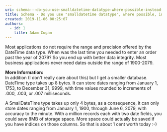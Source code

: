 ```yaml
---
uri: schema---do-you-use-smalldatetime-datatype-where-possible-instead-of-datetime-datatype
title: Schema - Do you use "smalldatetime datatype", where possible, instead of "datetime datatype"?
created: 2019-11-06 00:25:07
authors:
  - id: 1
    title: Adam Cogan
---
```





<span class='intro'> <p class="ssw15-rteElement-P">​Most applications do not require the range and precision offered by the DateTime data type. When was the last time you needed to enter an order past the year of 2079? So you end up with better data integrity. Most business applications never need dates outside the range of 1900-2079.​<br></p> </span>

<p><strong>​More Information&#58;</strong><br>In addition (I don't really care about this) but I get a smaller database.<br>DateTime type takes up 8 bytes. It can store dates ranging from January 1, 1753, to December 31, 9999, with time values rounded to increments of .000, .003, or .007 milliseconds.</p><p>A SmallDateTime type takes up only 4 bytes, as a consequence, it can only store dates ranging from January 1, 1900, through June 6, 2079, with accuracy to the minute. With a million records each with two date fields, you could save 8MB of storage space. More space could actually be saved if you have indices on those columns. So that is about 1 cent worth today &#58;-)<br></p>


